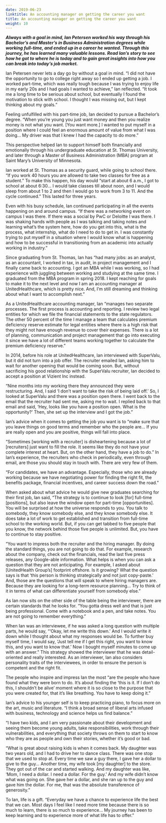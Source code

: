 ```yaml
---
date: 2019-06-23
linktitle: An accounting manager on getting the career you want
title: An accounting manager on getting the career you want
weight: 10
---
```


***Always with a goal in mind, Ian Petersen worked his way through his Bachelor’s and Master’s in Business Administration degrees while working full-time, and ended up in a career he wanted. Through this journey, he has learned many valuable lessons. Read Ian’s story to see how he got to where he is today and to gain great insights into how you can break into today’s job market.***

Ian Petersen never lets a day go by without a goal in mind. “I did not have the opportunity to go to college right away so I ended up getting a job. I worked part-time, which was really tough because I was trying to enjoy life in my early 20s and I had goals I wanted to achieve,” Ian reflected. “It took me a long time to be serious about school, but eventually I found the motivation to stick with school. I thought I was missing out, but I kept thinking about my goals.” 

Feeling unfulfilled with his part-time job, Ian decided to pursue a Bachelor’s degree. “When you’re young you just want money and then you realize money is not what you want. [You want more.] I wanted to put myself in a position where I could feel an enormous amount of value from what I was doing… My driver was that I knew I had the capacity to do more.” 

This perspective helped Ian to support himself both financially and emotionally through his undergraduate education at St. Thomas University, and later through a Master of Business Administration (MBA) program at Saint Mary’s University of Minnesota. 

Ian worked at St. Thomas as a security guard, while going to school there. “If you work 40 hours you are allowed to take two classes for free as a student.” To make this happen, his day would “start at about 6 a.m., I got to school at about 6:30… I would take classes till about noon, and I would sleep from about 1 to 2 and then I would go to work from 3 to 11. And the cycle continued.” This lasted for three years. 

Even with his busy schedule, Ian continued participating in all the events happening on and around campus. “If there was a networking event on campus I was there. If there was a social by PwC or Deloitte I was there. I was shaking hands with people as I was talking and taking notes and learning what’s the system here, how do you get into this, what is the process, what internship, what do I need to do to get in. I was constantly trying to put myself in a situation where I would know what is happening and how to be successful in transitioning from an academic into actually working in industry.” 

Since graduating from St. Thomas, Ian has “had many jobs: as an analyst, as an accountant, I worked in tax, in audit, in project management and I finally came back to accounting. I got an MBA while I was working, so I had experience with juggling between working and studying at the same time. I graduated from the MBA program in spring 2018. I kept reaching for goals to make it to the next level and now I am an accounting manager at UnitedHealthcare, which is pretty nice. And, I’m still dreaming and thinking about what I want to accomplish next.” 

As a UnitedHealthcare accounting manager, Ian “manages two separate processes. The first process is accounting and reporting. I review two legal entities for which we file the financial statements to the state regulators. The other 50 percent of the time I manage a team that calculates premium deficiency reserve estimate for legal entities where there is a high risk that they might not have enough revenue to cover their expenses. There is a lot of planning, communication and project management that go into executing it since we have a lot of different teams working together to calculate the premium deficiency reserve.”

In 2014, before his role at UnitedHealthcare, Ian interviewed with SuperValu, but it did not turn into a job offer. The recruiter emailed Ian, asking him to wait for another opening that would be coming soon. But, without sacrificing his good relationship with the SuperValu recruiter, Ian decided to accept a position at Vizient Inc instead. 

“Nine months into my working there they announced they were restructuring. And, I said ‘I don’t want to take the risk of being laid off.’ So, I looked at SuperValu and there was a position open there. I went back to the email that the recruiter had sent me, asking me to wait. I replied back to that email and said, ‘Hey, looks like you have a position open. What is the opportunity?’ Then, she set up the interview and I got the job.” 

Ian’s advice when it comes to getting the job you want is to “make sure that you leave things on good terms and remember who the people are… If you are really open and you are positive, things will fall into place.

“Sometimes [working with a recruiter] is disheartening because a lot of [recruiters] just want to fill the role. It seems like they do not have your complete interest at heart. But, on the other hand, they have a job to do.” In Ian’s experience, the recruiters who check in periodically, even through email, are those you should stay in touch with. There are very few of them. 

“For candidates, we have an advantage. Especially, those who are already working because we have negotiating power for finding the right fit, the benefits package, financial incentives, and career success down the road.” 

When asked about what advice he would give new graduates searching for their first job, Ian said, “The strategy is to continue to look [for] full-time [positions], but also leave the window open for part-time [opportunities]. You will be surprised at how the universe responds to you. You talk to somebody, they know somebody else, and they know somebody else. It does take a lot of work to get established and transition from full-time school to the working world. But, if you can get tabbed to five people that you know, the network behind those five people is unlimited. But, you have to continue to stay positive.

“You want to impress both the recruiter and the hiring manager. By doing the standard things, you are not going to do that. For example, research about the company, check out the financials, read the last five press releases, any Google-able information. What helps is when  you can ask a question that they are not anticipating. For example, I asked about [UnitedHealth Group’s] footprint offshore. Is it growing? What the question says is that ‘this person is thinking strategically and not just copy-paste.’ And, those are the questions that will speak to where hiring managers are. Because they are looking for a long-term resource planning… Try to think of it in terms of what can differentiate yourself from somebody else.”

As Ian now sits on the other side of the table being the interviewer, there are certain standards  that he looks for. “You gotta dress well and that is just being professional. Come with a notebook and a pen, and take notes. You are not going to remember everything.” 

When Ian was an interviewee, if he was asked a long question with multiple parts, he would say, “‘Okay, let me write this down.’ And I would write it down while I thought about what my responses would be. To further buy myself time, I would say, ‘Just tell me if I get this right, you want to know this, and you want to know that.’ Now I bought myself minutes to come up with an answer.” This strategy showed the interviewer that he was detail-oriented and really interested. As an interviewer, Ian also considers personality traits of the interviewees, in order to ensure the person is competent and the right fit. 

The people who inspire and impress Ian the most “are the people who have found what they were born to do. It’s about finding the ‘this is it. If I don’t do this, I shouldn’t be alive’ moment where it is so close to the purpose that you were created for, that it’s like breathing. You have to keep doing it.” 

Ian’s advice to his younger self is to keep practicing piano, to focus more on the art, music and literature. “I think a broad sense of liberal arts infused with business, technology and science helps us find balance.” 

“I have two kids, and I am very passionate about their development and seeing them become young adults, take responsibilities, work through their vulnerabilities, and everything that society throws on them to start to know who they are as people and own their stories, whether it’s good or bad.

“What is great about raising kids is when it comes back. My daughter was two years old, and I had to drive her to dance class. There was one stop that we used to stop at. Every time we saw a guy there, I gave her a dollar to give to the guy… Another time, my wife took [my daughter] to the store. They got out of the car and started walking. And my daughter was like, ‘Mom, I need a dollar. I need a dollar. For the guy.’ And my wife didn’t know what was going on. She gave her a dollar, and she ran up to the guy and gave him the dollar. For me, that was the absolute transference of generosity.” 

To Ian, life is a gift. “Everyday we have a chance to experience life the best that we can. Most days I feel like I need more time because there is so much to learn, there is so much to experience… My journey has been to keep learning and to experience more of what life has to offer.”